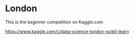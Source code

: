 London
=======

This is the beginner competition on Kaggle.com

https://www.kaggle.com/c/data-science-london-scikit-learn


